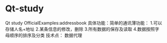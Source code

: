 ﻿# Qt-study
Qt study  OfficialExamples:addressbook
具体功能：简单的通讯薄功能：
	1.可以存储人名+地址
	2.某条信息的修改，删除
	3.所有数据的保存及读取
	4.数据按照字母顺序的排序及分类
技术点：
      数据代理



